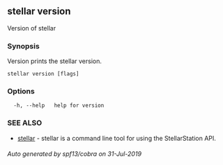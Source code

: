 ## stellar version

Version of stellar

### Synopsis

Version prints the stellar version.

```
stellar version [flags]
```

### Options

```
  -h, --help   help for version
```

### SEE ALSO

* [stellar](stellar.md)	 - stellar is a command line tool for using the StellarStation API.

###### Auto generated by spf13/cobra on 31-Jul-2019
